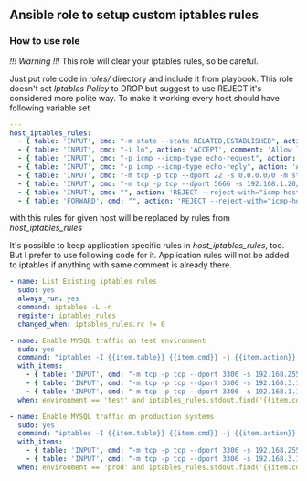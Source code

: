 ## Ansible role to setup custom iptables rules

### How to use role

*!!! Warning !!!* This role will clear your iptables rules, so be careful.

Just put role code in *roles/* directory and include it from playbook. This role doesn't set *Iptables Policy* to DROP but suggest to use REJECT it's considered more polite way. To make it working every host should have following variable set

````yaml
---
host_iptables_rules:
  - { table: 'INPUT', cmd: "-m state --state RELATED,ESTABLISHED", action: 'ACCEPT', comment: 'Connection State'}
  - { table: 'INPUT', cmd: "-i lo", action: 'ACCEPT', comment: 'Allow lo'}
  - { table: 'INPUT', cmd: "-p icmp --icmp-type echo-request", action: 'ACCEPT', comment: 'Icmp echo-request'}
  - { table: 'INPUT', cmd: "-p icmp --icmp-type echo-reply", action: 'ACCEPT', comment: 'Icmp echo-reply'}
  - { table: 'INPUT', cmd: "-m tcp -p tcp --dport 22 -s 0.0.0.0/0 -m state --state NEW", action: 'ACCEPT', comment: 'SSH'}
  - { table: 'INPUT', cmd: "-m tcp -p tcp --dport 5666 -s 192.168.1.20/32 -m state --state NEW", action: 'ACCEPT', comment: 'NRPE MON'}
  - { table: 'INPUT', cmd: "", action: 'REJECT --reject-with="icmp-host-prohibited"', comment: 'REJECT everything else'}
  - { table: 'FORWARD', cmd: "", action: 'REJECT --reject-with="icmp-host-prohibited"', comment: 'REJECT everything else'}
````

with this rules for given host will be replaced by rules from _host_iptables_rules_


It's possible to keep application specific rules in _host_iptables_rules_, too. But I prefer to use following code for it. Application
rules will not be added to iptables if anything with same comment is already there.


```yaml
- name: List Existing iptables rules
  sudo: yes
  always_run: yes
  command: iptables -L -n
  register: iptables_rules
  changed_when: iptables_rules.rc != 0

- name: Enable MYSQL traffic on test environment
  sudo: yes
  command: "iptables -I {{item.table}} {{item.cmd}} -j {{item.action}} -m comment --comment='{{item.comment}}'"
  with_items:
    - { table: 'INPUT', cmd: "-m tcp -p tcp --dport 3306 -s 192.168.255.0/24 -m state --state NEW", action: 'ACCEPT', comment: 'MYSQL VPN'}
    - { table: 'INPUT', cmd: "-m tcp -p tcp --dport 3306 -s 192.168.3.12/32 -m state --state NEW", action: 'ACCEPT', comment: 'MYSQL app'}
    - { table: 'INPUT', cmd: "-m tcp -p tcp --dport 3306 -s 192.168.1.17/32 -m state --state NEW", action: 'ACCEPT', comment: 'MYSQL apt'}
  when: environment == 'test' and iptables_rules.stdout.find('{{item.comment}}') == -1

- name: Enable MYSQL traffic on production systems
  sudo: yes
  command: "iptables -I {{item.table}} {{item.cmd}} -j {{item.action}} -m comment --comment='{{item.comment}}'"
  with_items:
    - { table: 'INPUT', cmd: "-m tcp -p tcp --dport 3306 -s 192.168.255.0/24 -m state --state NEW", action: 'ACCEPT', comment: 'MYSQL VPN'}
    - { table: 'INPUT', cmd: "-m tcp -p tcp --dport 3306 -s 192.168.3.12/32 -m state --state NEW", action: 'ACCEPT', comment: 'MYSQL app'}
  when: environment == 'prod' and iptables_rules.stdout.find('{{item.comment}}') == -1
```
